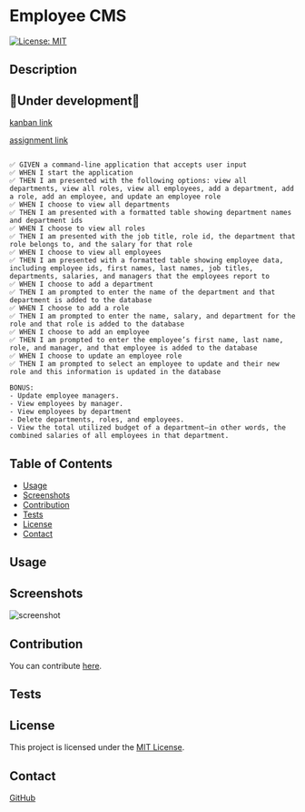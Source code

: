 # Employee CMS
[![License: MIT](https://img.shields.io/badge/License-MIT-blue.svg)](https://opensource.org/licenses/MIT)
## Description
## 🚧Under development🚧
[kanban link](https://github.com/users/jroller33/projects/4) 
<br/>

[assignment link](https://courses.bootcampspot.com/courses/1817/assignments/29396)
```

✅ GIVEN a command-line application that accepts user input
✅ WHEN I start the application
✅ THEN I am presented with the following options: view all departments, view all roles, view all employees, add a department, add a role, add an employee, and update an employee role
✅ WHEN I choose to view all departments
✅ THEN I am presented with a formatted table showing department names and department ids
✅ WHEN I choose to view all roles
✅ THEN I am presented with the job title, role id, the department that role belongs to, and the salary for that role
✅ WHEN I choose to view all employees
✅ THEN I am presented with a formatted table showing employee data, including employee ids, first names, last names, job titles, departments, salaries, and managers that the employees report to
✅ WHEN I choose to add a department
✅ THEN I am prompted to enter the name of the department and that department is added to the database
✅ WHEN I choose to add a role
✅ THEN I am prompted to enter the name, salary, and department for the role and that role is added to the database
✅ WHEN I choose to add an employee
✅ THEN I am prompted to enter the employee’s first name, last name, role, and manager, and that employee is added to the database
✅ WHEN I choose to update an employee role
✅ THEN I am prompted to select an employee to update and their new role and this information is updated in the database

BONUS:
- Update employee managers.
- View employees by manager.
- View employees by department
- Delete departments, roles, and employees.
- View the total utilized budget of a department—in other words, the combined salaries of all employees in that department.

```
## Table of Contents
- [Usage](#usage)
- [Screenshots](#screenshots)
- [Contribution](#contribution)
- [Tests](#tests)
- [License](#license)
- [Contact](#contact)


## Usage

## Screenshots
![screenshot](./screenshots/screenshot.png)

## Contribution
You can contribute [here](https://github.com/jroller33/Employee-CMS).

## Tests

## License
This project is licensed under the [MIT License](https://www.mit.edu/~amini/LICENSE.md).

## Contact
[GitHub](https://github.com/jroller33)

